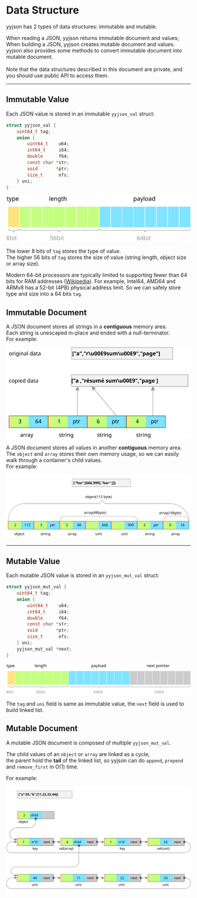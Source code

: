 # Data Structure

yyjson has 2 types of data structures: immutable and mutable.

When reading a JSON, yyjson returns immutable document and values;<br/>
When building a JSON, yyjson creates mutable document and values.<br/>
yyjson also provides some methods to convert immutable document into mutable document.<br/>
<br/>
Note that the data structures described in this document are private, and you should use public API to access them.

---------------
## Immutable Value
Each JSON value is stored in an immutable `yyjson_val` struct:
```c
struct yyjson_val {
    uint64_t tag;
    union {
        uint64_t    u64;
        int64_t     i64;
        double      f64;
        const char *str;
        void       *ptr;
        size_t      ofs;
    } uni;
}
```
![yyjson_val](images/struct_ival.svg)

The lower 8 bits of `tag` stores the type of value.<br/>
The higher 56 bits of `tag` stores the size of value (string length, object size or array size).

Modern 64-bit processors are typically limited to supporting fewer than 64 bits for RAM addresses ([Wikipedia](https://en.wikipedia.org/wiki/RAM_limit)). For example, Intel64, AMD64 and ARMv8 has a 52-bit (4PB) physical address limit. So we can safely store type and size into a 64 bits `tag`.

## Immutable Document
A JSON document stores all strings in a **contiguous** memory area.<br/> 
Each string is unescaped in-place and ended with a null-terminator.<br/>
For example:

![yyjson_val](images/struct_idoc1.svg)


A JSON document stores all values in another **contiguous** memory area.<br/>
The `object` and `array` stores their own memory usage, so we can easily walk through a container's child values.<br/>
For example:

![yyjson_val](images/struct_idoc2.svg)

---------------
## Mutable Value
Each mutable JSON value is stored in an `yyjson_mut_val` struct:
```c
struct yyjson_mut_val {
    uint64_t tag;
    union {
        uint64_t    u64;
        int64_t     i64;
        double      f64;
        const char *str;
        void       *ptr;
        size_t      ofs;
    } uni;
    yyjson_mut_val *next;
}
```
![yyjson_val](images/struct_mval.svg)

The `tag` and `uni` field is same as immutable value, the `next` field is used to build linked list.


## Mutable Document
A mutable JSON document is composed of multiple `yyjson_mut_val`.

The child values of an `object` or `array` are linked as a cycle,<br/>
the parent hold the **tail** of the linked list, so yyjson can do `append`, `prepend` and `remove_first` in O(1) time.

For example:

![yyjson_val](images/struct_mdoc.svg)